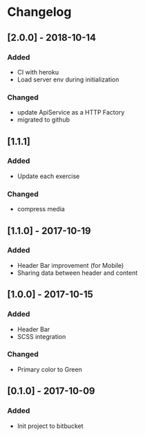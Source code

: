 # Changelog

## [2.0.0] - 2018-10-14
### Added
- CI with heroku
- Load server env during initialization
### Changed
- update ApiService as a HTTP Factory 
- migrated to github

## [1.1.1]
### Added
- Update each exercise
### Changed
- compress media

## [1.1.0] - 2017-10-19
### Added
- Header Bar improvement (for Mobile)
- Sharing data between header and content

## [1.0.0] - 2017-10-15
### Added
- Header Bar
- SCSS integration

### Changed
- Primary color to Green

## [0.1.0] - 2017-10-09
### Added
- Init project to bitbucket
